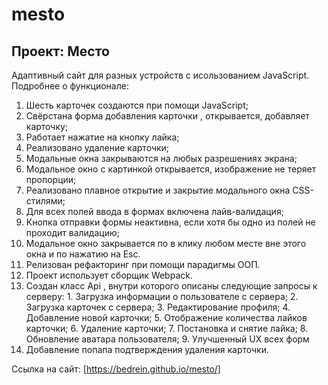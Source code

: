 # mesto

## Проект: Место

Адаптивный сайт для разных устройств с исользованием JavaScript.
Подробнее о функционале:

1. Шесть карточек создаются при помощи JavaScript;
2. Cвёрстана форма добавления карточки , открывается, добавляет карточку;
3. Работает нажатие на кнопку лайка;
4. Реализовано удаление карточки;
5. Модальные окна закрываются на любых разрешениях экрана;
6. Модальное окно с картинкой открывается, изображение не теряет пропорции;
7. Реализовано плавное открытие и закрытие модального окна CSS-стилями;
8. Для всех полей ввода в формах включена лайв-валидация;
9. Кнопка отправки формы неактивна, если хотя бы одно из полей не проходит валидацию;
10. Модальное окно закрывается по в клику любом месте вне этого окна и по нажатию на Esc.
11. Релизован рефакторинг при помощи парадигмы ООП.
12. Проект использует сборщик Webpack.
13. Создан класс Api , внутри которого описаны следующие запросы к серверу: 1. Загрузка информации о пользователе с сервера; 2. Загрузка карточек с сервера; 3. Редактирование профиля; 4. Добавление новой карточки; 5. Отображение количества лайков карточки; 6. Удаление карточки; 7. Постановка и снятие лайка; 8. Обновление аватара пользователя; 9. Улучшенный UX всех форм
14. Добавление попапа подтверждения удаления карточки.

Ссылка на сайт: [https://bedrein.github.io/mesto/]
